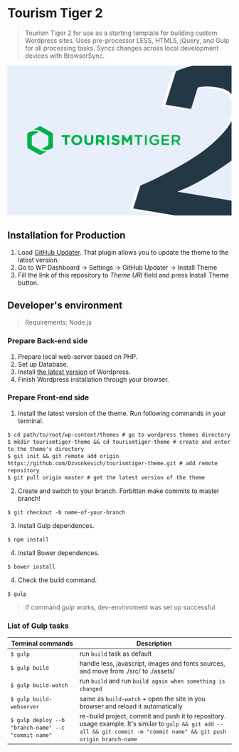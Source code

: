 # Tourism Tiger 2
> Tourism Tiger 2 for use as a starting template for building custom Wordpress sites. Uses pre-processor LESS, HTML5, jQuery, and Gulp for all processing tasks. Syncs changes across local development devices with BrowserSync. 

![](screenshot.png)

## Installation for Production
1. Load [GitHub Updater](https://github.com/afragen/github-updater/wiki/Installation). That plugin allows you to update the theme to the latest version.
2. Go to WP Dashboard -> Settings -> GitHub Updater -> Install Theme 
3. Fill the link of this repository to *Theme URI* field and press Install Theme button.

## Developer's environment
> Requirements: Node.js

### Prepare Back-end side
1. Prepare local web-server based on PHP. 
2. Set up Database.
3. Install [the latest version](https://wordpress.org/download/) of Wordpress.
4. Finish Wordpress installation through your browser.


### Prepare Front-end side
1. Install the latest version of the theme. Run following commands in your terminal.
```
$ cd path/to/root/wp-content/themes # go to wordpress themes directory
$ mkdir tourismtiger-theme && cd tourismtiger-theme # create and enter to the theme's directory
$ git init && git remote add origin https://github.com/Dzvonkevich/tourismtiger-theme.git # add remote repository
$ git pull origin master # get the latest version of the theme
```
2. Create and switch to your branch. Forbitten make commits to master branch!
```
$ git checkout -b name-of-your-branch 
```
3. Install Gulp dependences. 
```
$ npm install
```
4. Install Bower dependences. 
```
$ bower install
```
4. Check the build command. 
```
$ gulp
```
> If command _gulp_ works, dev-envinroment was set up successful. 

### List of Gulp tasks
Terminal commands | Description
------------ | -------------
`$ gulp` | run `build` task as default
`$ gulp build` | handle less, javascript, images and fonts sources, and move from ./src/ to ./assets/
`$ gulp build-watch` | run `build` and run `build again when something is changed`
`$ gulp build-webserver` | same as `build-watch` + open the site in you browser and reload it automatically
`$ gulp deploy --b "branch-name" --c "commit name"` | re-build project, commit and push it to repository. usage example. It's similar to `gulp && git add --all && git commit -m "commit name" && git push origin branch-name`
